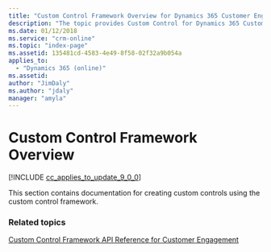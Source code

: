 ```yaml
---
title: "Custom Control Framework Overview for Dynamics 365 Customer Engagement | MicrosoftDocs"
description: "The topic provides Custom Control for Dynamics 365 Customer Engagement."
ms.date: 01/12/2018
ms.service: "crm-online"
ms.topic: "index-page"
ms.assetid: 135481cd-4583-4e49-8f58-02f32a9b054a
applies_to: 
  - "Dynamics 365 (online)"
ms.assetid: 
author: "JimDaly"
ms.author: "jdaly"
manager: "amyla"
---
```

# Custom Control Framework Overview

[!INCLUDE [cc_applies_to_update_9_0_0](../../includes/cc_applies_to_update_9_0_0.md)]


This section contains documentation for creating custom controls using the custom control framework.

### Related topics

[Custom Control Framework API Reference for Customer Engagement](reference/index.md)